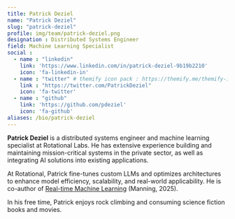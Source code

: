 ```yaml
---
title: Patrick Deziel
name: "Patrick Deziel"
slug: "patrick-deziel"
profile: img/team/patrick-deziel.png
designation : Distributed Systems Engineer
field: Machine Learning Specialist
social :
  - name : "linkedin"
    link: 'https://www.linkedin.com/in/patrick-deziel-9b19b2210'
    icon: 'fa-linkedin-in'
  - name : "twitter" # themify icon pack : https://themify.me/themify-icons
    link : "https://twitter.com/PatrickDeziel"
    icon: 'fa-twitter'
  - name : "github"
    link: 'https://github.com/pdeziel'
    icon: 'fa-github'
aliases: /bio/patrick-deziel
---
```

**Patrick Deziel** is a distributed systems engineer and machine learning specialist at Rotational Labs. He has extensive experience building and maintaining mission-critical systems in the private sector, as well as integrating AI solutions into existing applications. 

At Rotational, Patrick fine-tunes custom LLMs and optimizes architectures to enhance model efficiency, scalability, and real-world applicability. He is co-author of [Real-time Machine Learning](https://www.manning.com/books/real-time-machine-learning) (Manning, 2025). 

In his free time, Patrick enjoys rock climbing and consuming science fiction books and movies.